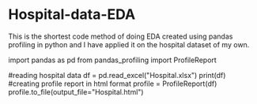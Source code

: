 # Hospital-data-EDA
This is the shortest code method of doing EDA  created using pandas profiling in python and I have applied it on the hospital dataset of my own.


import pandas as pd
from pandas_profiling import ProfileReport

#reading hospital data 
df = pd.read_excel("Hospital.xlsx")
print(df)
#creating profile report in html format
profile = ProfileReport(df)
profile.to_file(output_file="Hospital.html")
